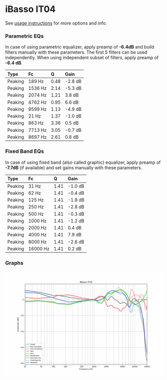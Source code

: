 # iBasso IT04
See [usage instructions](https://github.com/jaakkopasanen/AutoEq#usage) for more options and info.

### Parametric EQs
In case of using parametric equalizer, apply preamp of **-6.4dB** and build filters manually
with these parameters. The first 5 filters can be used independently.
When using independent subset of filters, apply preamp of **-6.4 dB**.

| Type    | Fc      |    Q | Gain    |
|:--------|:--------|:-----|:--------|
| Peaking | 189 Hz  | 0.48 | -2.8 dB |
| Peaking | 1536 Hz | 2.14 | -5.3 dB |
| Peaking | 2074 Hz | 1.21 | 3.8 dB  |
| Peaking | 4762 Hz | 0.95 | 6.6 dB  |
| Peaking | 9599 Hz | 1.13 | -4.9 dB |
| Peaking | 21 Hz   | 1.37 | -1.0 dB |
| Peaking | 863 Hz  | 3.36 | 0.5 dB  |
| Peaking | 7713 Hz | 3.05 | -0.7 dB |
| Peaking | 8697 Hz | 2.61 | 0.6 dB  |

### Fixed Band EQs
In case of using fixed band (also called graphic) equalizer, apply preamp of **-7.7dB**
(if available) and set gains manually with these parameters.

| Type    | Fc       |    Q | Gain    |
|:--------|:---------|:-----|:--------|
| Peaking | 31 Hz    | 1.41 | -1.0 dB |
| Peaking | 62 Hz    | 1.41 | -0.4 dB |
| Peaking | 125 Hz   | 1.41 | -1.8 dB |
| Peaking | 250 Hz   | 1.41 | -2.8 dB |
| Peaking | 500 Hz   | 1.41 | -0.3 dB |
| Peaking | 1000 Hz  | 1.41 | -1.2 dB |
| Peaking | 2000 Hz  | 1.41 | 0.4 dB  |
| Peaking | 4000 Hz  | 1.41 | 7.9 dB  |
| Peaking | 8000 Hz  | 1.41 | -2.6 dB |
| Peaking | 16000 Hz | 1.41 | 0.2 dB  |

### Graphs
![](./iBasso%20IT04.png)